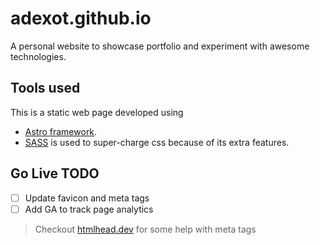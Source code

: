 # adexot.github.io

A personal website to showcase portfolio and experiment with awesome technologies.

## Tools used

This is a static web page developed using

- [Astro framework](https://astro.build/).
- [SASS](http://breakpoint-sass.com/) is used to super-charge css because of its extra features.

## Go Live TODO

- [ ] Update favicon and meta tags
- [ ] Add GA to track page analytics

> Checkout [htmlhead.dev](https://htmlhead.dev/) for some help with meta tags
